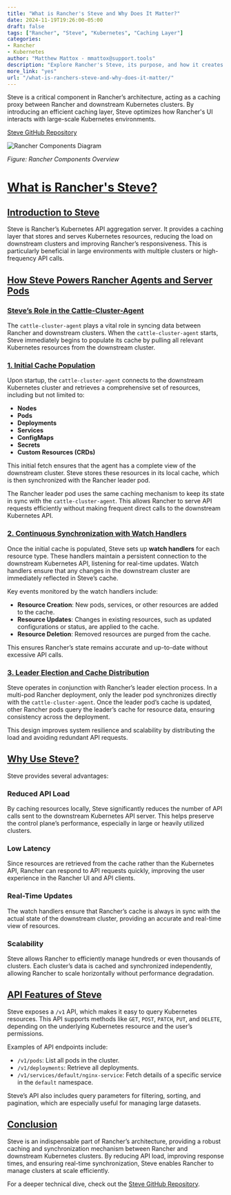 ```yaml
---
title: "What is Rancher's Steve and Why Does It Matter?"  
date: 2024-11-19T19:26:00-05:00  
draft: false  
tags: ["Rancher", "Steve", "Kubernetes", "Caching Layer"]  
categories:  
- Rancher  
- Kubernetes  
author: "Matthew Mattox - mmattox@support.tools"  
description: "Explore Rancher's Steve, its purpose, and how it creates a caching layer between Rancher and downstream Kubernetes clusters, optimizing resource management."  
more_link: "yes"  
url: "/what-is-ranchers-steve-and-why-does-it-matter/"  
---
```


Steve is a critical component in Rancher’s architecture, acting as a caching proxy between Rancher and downstream Kubernetes clusters. By introducing an efficient caching layer, Steve optimizes how Rancher's UI interacts with large-scale Kubernetes environments.

[Steve GitHub Repository](https://github.com/rancher/steve)

<!--more-->

![Rancher Components Diagram](https://ranchermanager.docs.rancher.com/assets/images/ranchercomponentsdiagram-2.6-3ddd4fe509fb4257ab397c51400855f3.svg)  

*Figure: Rancher Components Overview*  

# [What is Rancher's Steve?](#what-is-ranchers-steve)  

## [Introduction to Steve](#introduction-to-steve)
Steve is Rancher’s Kubernetes API aggregation server. It provides a caching layer that stores and serves Kubernetes resources, reducing the load on downstream clusters and improving Rancher’s responsiveness. This is particularly beneficial in large environments with multiple clusters or high-frequency API calls.

## [How Steve Powers Rancher Agents and Server Pods](#how-steve-powers-rancher-agents-and-server-pods)

### [Steve’s Role in the Cattle-Cluster-Agent](#steves-role-in-the-cattle-cluster-agent)

The `cattle-cluster-agent` plays a vital role in syncing data between Rancher and downstream clusters. When the `cattle-cluster-agent` starts, Steve immediately begins to populate its cache by pulling all relevant Kubernetes resources from the downstream cluster.

### [1. Initial Cache Population](#initial-cache-population)

Upon startup, the `cattle-cluster-agent` connects to the downstream Kubernetes cluster and retrieves a comprehensive set of resources, including but not limited to:

- **Nodes**
- **Pods**  
- **Deployments**  
- **Services**  
- **ConfigMaps**  
- **Secrets**  
- **Custom Resources (CRDs)**  

This initial fetch ensures that the agent has a complete view of the downstream cluster. Steve stores these resources in its local cache, which is then synchronized with the Rancher leader pod.

The Rancher leader pod uses the same caching mechanism to keep its state in sync with the `cattle-cluster-agent`. This allows Rancher to serve API requests efficiently without making frequent direct calls to the downstream Kubernetes API.

### [2. Continuous Synchronization with Watch Handlers](#continuous-synchronization-with-watch-handlers)

Once the initial cache is populated, Steve sets up **watch handlers** for each resource type. These handlers maintain a persistent connection to the downstream Kubernetes API, listening for real-time updates. Watch handlers ensure that any changes in the downstream cluster are immediately reflected in Steve’s cache.

Key events monitored by the watch handlers include:

- **Resource Creation**: New pods, services, or other resources are added to the cache.  
- **Resource Updates**: Changes in existing resources, such as updated configurations or status, are applied to the cache.  
- **Resource Deletion**: Removed resources are purged from the cache.  

This ensures Rancher’s state remains accurate and up-to-date without excessive API calls.

### [3. Leader Election and Cache Distribution](#leader-election-and-cache-distribution)

Steve operates in conjunction with Rancher’s leader election process. In a multi-pod Rancher deployment, only the leader pod synchronizes directly with the `cattle-cluster-agent`. Once the leader pod’s cache is updated, other Rancher pods query the leader’s cache for resource data, ensuring consistency across the deployment.

This design improves system resilience and scalability by distributing the load and avoiding redundant API requests.

## [Why Use Steve?](#why-use-steve)

Steve provides several advantages:

### **Reduced API Load**
By caching resources locally, Steve significantly reduces the number of API calls sent to the downstream Kubernetes API server. This helps preserve the control plane’s performance, especially in large or heavily utilized clusters.

### **Low Latency**
Since resources are retrieved from the cache rather than the Kubernetes API, Rancher can respond to API requests quickly, improving the user experience in the Rancher UI and API clients.

### **Real-Time Updates**
The watch handlers ensure that Rancher’s cache is always in sync with the actual state of the downstream cluster, providing an accurate and real-time view of resources.

### **Scalability**
Steve allows Rancher to efficiently manage hundreds or even thousands of clusters. Each cluster’s data is cached and synchronized independently, allowing Rancher to scale horizontally without performance degradation.

## [API Features of Steve](#api-features-of-steve)

Steve exposes a `/v1` API, which makes it easy to query Kubernetes resources. This API supports methods like `GET`, `POST`, `PATCH`, `PUT`, and `DELETE`, depending on the underlying Kubernetes resource and the user’s permissions.

Examples of API endpoints include:

- `/v1/pods`: List all pods in the cluster.  
- `/v1/deployments`: Retrieve all deployments.  
- `/v1/services/default/nginx-service`: Fetch details of a specific service in the `default` namespace.  

Steve’s API also includes query parameters for filtering, sorting, and pagination, which are especially useful for managing large datasets.

## [Conclusion](#conclusion)
Steve is an indispensable part of Rancher’s architecture, providing a robust caching and synchronization mechanism between Rancher and downstream Kubernetes clusters. By reducing API load, improving response times, and ensuring real-time synchronization, Steve enables Rancher to manage clusters at scale efficiently.

For a deeper technical dive, check out the [Steve GitHub Repository](https://github.com/rancher/steve).
